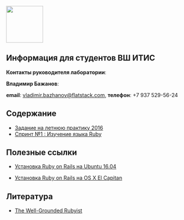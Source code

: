 [<img src="http://www.flatstack.com/logo.svg" width="100"/>](http://www.flatstack.com)
## Информация для студентов ВШ ИТИС


**Контакты руководителя лаборатории**:

**Владимир Бажанов**:

**email**: vladimir.bazhanov@flatstack.com, **телефон**: +7 937 529-56-24

## Содержание

* [Задание на летнюю практику 2016](practice/README.md)
* [Спринт №1 : Изучение языка Ruby](sprints/sprint_1.md)

## Полезные ссылки

* [Установка Ruby on Rails на Ubuntu 16.04](https://gorails.com/setup/ubuntu/16.04)

* [Установка Ruby on Rails на OS X El Capitan](https://gorails.com/setup/osx/10.11-el-capitan)

## Литература

* [The Well-Grounded Rubyist](https://github.com/fs/itis/raw/master/books/the_well_grounded_rubyist.zip)

